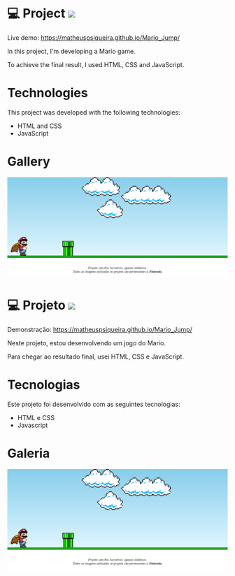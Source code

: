 # 💻 Project <img src="https://static.vecteezy.com/ti/vetor-gratis/t2/2641490-bandeira-oficial-dos-eua-gr%C3%A1tis-vetor.jpg" width=30>

Live demo: https://matheuspsiqueira.github.io/Mario_Jump/

In this project, I'm developing a Mario game.

To achieve the final result, I used HTML, CSS and JavaScript.

# Technologies

This project was developed with the following technologies:

- HTML and CSS
- JavaScript
<!-- - [Expo][expo] -->

# Gallery

<img src="img/Mario Jump - print.png">

##

# 💻 Projeto <img src="https://www.gov.br/mre/pt-br/embaixada-seul/arquivos/imagens/BRASIL.png" width=30>

Demonstração: https://matheuspsiqueira.github.io/Mario_Jump/

Neste projeto, estou desenvolvendo um jogo do Mario.

Para chegar ao resultado final, usei HTML, CSS e JavaScript.

# Tecnologias

Este projeto foi desenvolvido com as seguintes tecnologias:

- HTML e CSS
- Javascript

# Galeria

<img src="img/Mario Jump - print.png">
